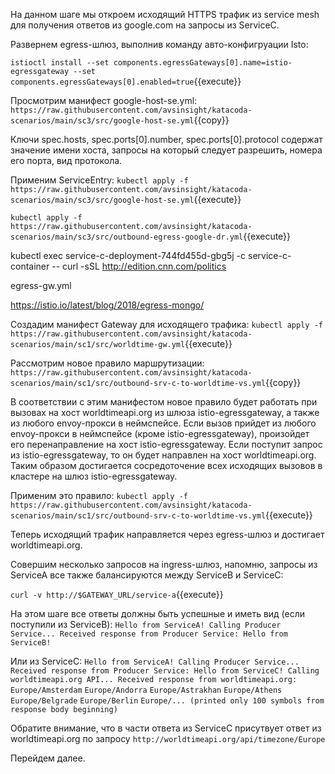 На данном шаге мы откроем исходящий HTTPS трафик из service mesh для получения ответов из google.com на запросы из ServiceC.

Развернем egress-шлюз, выполнив команду авто-конфигруации Isto:

`istioctl install --set components.egressGateways[0].name=istio-egressgateway --set components.egressGateways[0].enabled=true`{{execute}}

Просмотрим манифест google-host-se.yml:
`https://raw.githubusercontent.com/avsinsight/katacoda-scenarios/main/sc3/src/google-host-se.yml`{{copy}}

Ключи spec.hosts, spec.ports[0].number, spec.ports[0].protocol содержат значение имени хоста, запросы на который следует разрешить, номера его порта, вид протокола.

Применим ServiceEntry:
`kubectl apply -f https://raw.githubusercontent.com/avsinsight/katacoda-scenarios/main/sc3/src/google-host-se.yml`{{execute}}

`kubectl apply -f https://raw.githubusercontent.com/avsinsight/katacoda-scenarios/main/sc3/src/outbound-egress-google-dr.yml`{{execute}}

kubectl exec service-c-deployment-744fd455d-gbg5j -c service-c-container -- curl -sSL http://edition.cnn.com/politics


egress-gw.yml




https://istio.io/latest/blog/2018/egress-mongo/






Создадим манифест Gateway для исходящего трафика:
`kubectl apply -f https://raw.githubusercontent.com/avsinsight/katacoda-scenarios/main/sc1/src/worldtime-gw.yml`{{execute}}

Рассмотрим новое правило маршрутизации:
`https://raw.githubusercontent.com/avsinsight/katacoda-scenarios/main/sc1/src/outbound-srv-c-to-worldtime-vs.yml`{{copy}}

В соответствии с этим манифестом новое правило будет работать при вызовах на хост worldtimeapi.org из шлюза istio-egressgateway, а также из любого envoy-прокси в неймспейсе. Если вызов прийдет из любого envoy-прокси в неймспейсе (кроме istio-egressgateway), произойдет его перенаправление на хост istio-egressgateway. Если поступит запрос из istio-egressgateway, то он будет направлен на хост worldtimeapi.org. Таким образом достигается сосредоточение всех исходящих вызовов в кластере на шлюз istio-egressgateway.

Применим это правило:
`kubectl apply -f https://raw.githubusercontent.com/avsinsight/katacoda-scenarios/main/sc1/src/outbound-srv-c-to-worldtime-vs.yml`{{execute}}

Теперь исходящий трафик направляется через egress-шлюз и достигает worldtimeapi.org.

Совершим несколько запросов на ingress-шлюз, напомню, запросы из ServiceA все также балансируются между ServiceB и ServiceC:

`curl -v http://$GATEWAY_URL/service-a`{{execute}}

На этом шаге все ответы должны быть успешные и иметь вид (если поступили из ServiceB):
`Hello from ServiceA! Calling Producer Service... Received response from Producer Service: Hello from ServiceB!`

Или из ServiceC:
`Hello from ServiceA! Calling Producer Service... Received response from Producer Service: Hello from ServiceC! Calling worldtimeapi.org API... Received response from worldtimeapi.org: Europe/Amsterdam`
`Europe/Andorra`
`Europe/Astrakhan`
`Europe/Athens`
`Europe/Belgrade`
`Europe/Berlin`
`Europe/... (printed only 100 symbols from response body beginning)`

Обратите внимание, что в части ответа из ServiceC присутвует ответ из worldtimeapi.org по запросу `http://worldtimeapi.org/api/timezone/Europe`

Перейдем далее.